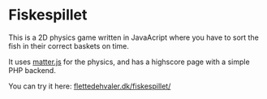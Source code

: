 # Fiskespillet

This is a 2D physics game written in JavaAcript where you have to sort the fish in their correct baskets on time.

It uses [matter.js](https://brm.io/matter-js/) for the physics, and has a highscore page with a simple PHP backend.

You can try it here: [flettedehvaler.dk/fiskespillet/](https://flettedehvaler.dk/fiskespillet/)
